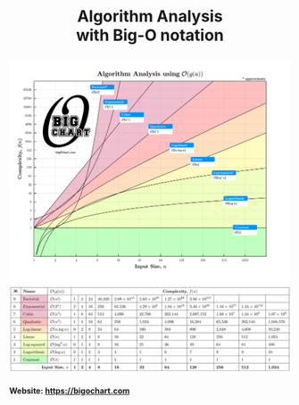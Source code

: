 <h1 align="center">
  <p>Algorithm Analysis<br>
  with Big-O notation</p>
  <img src="www/250310_bigochart_loglog.png" alt="Big O Chart" width="800"><br>
  <img src="www/250303_bigochart_table.png" alt="Big O Chart" width="700">
</h1>
<h4>Website: <a href="https://bigochart.com">https://bigochart.com</a></h4>
